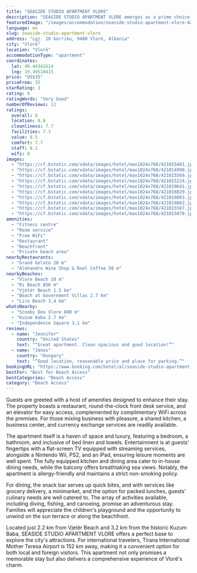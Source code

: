 ```yaml
---
title: "SEASIDE STUDIO APARTMENT VLORE"
description: "SEASIDE STUDIO APARTMENT VLORE emerges as a prime choice for travelers seeking a blend of comfort, convenience, and entertainment in the heart of Vlorë."
featuredImage: "/images/accommodation/seaside-studio-apartment-vlore-421015481.jpg"
language: en
slug: seaside-studio-apartment-vlore
address: "Lgj. 10 korriku, 9400 Vlorë, Albania"
city: "Vlorë"
location: "Vlorë"
accommodationType: "apartment"
coordinates:
  lat: 40.44342614
  lng: 19.49510415
price: "US$35"
priceFrom: 35
starRating: 3
rating: 8
ratingWords: "Very Good"
numberOfReviews: 12
ratings:
  overall: 8
  location: 8.8
  cleanliness: 7.7
  facilities: 7.3
  value: 8.5
  comfort: 7.7
  staff: 8.1
  wifi: 0
images:
  - "https://cf.bstatic.com/xdata/images/hotel/max1024x768/421015481.jpg?k=ba1154d44afc7bde3a5733d97d9aaf7136442ac4006d9ab3a60c518c29ef4dac&o=&hp=1"
  - "https://cf.bstatic.com/xdata/images/hotel/max1024x768/421014990.jpg?k=5037f51c52a4d4278fd14db8026ad930c0385d02d19df4d063642f35037de110&o=&hp=1"
  - "https://cf.bstatic.com/xdata/images/hotel/max1024x768/421015569.jpg?k=dabd8d082e942886fb9e3cb6cca337072ed7ce76c4f1a5e8faf6af3474414ef3&o=&hp=1"
  - "https://cf.bstatic.com/xdata/images/hotel/max1024x768/421015224.jpg?k=ad1a0bf6bb122cc3d5b2d2c5d800a6ab08cdcce2e395849ea25c588c38ecbd6d&o=&hp=1"
  - "https://cf.bstatic.com/xdata/images/hotel/max1024x768/421019641.jpg?k=91381e17305904bd293f2a530fac88f3bb463f52f5c6e24a0caca600e9ffdcf5&o=&hp=1"
  - "https://cf.bstatic.com/xdata/images/hotel/max1024x768/421016029.jpg?k=6ef135aa80750f201f73da253f4d8e43997cc5cfc20a1cba06aba711ddd2ab3e&o=&hp=1"
  - "https://cf.bstatic.com/xdata/images/hotel/max1024x768/421019803.jpg?k=ca9b1e921d2d9de0b152a15c945fc909f6d5372061a32c72f1f2c90b24872d71&o=&hp=1"
  - "https://cf.bstatic.com/xdata/images/hotel/max1024x768/421019862.jpg?k=dc7133144f578d4f0eaca0d2b22e49daa3157b4c5b7cd7c7a26a318a047db7a8&o=&hp=1"
  - "https://cf.bstatic.com/xdata/images/hotel/max1024x768/421015587.jpg?k=c55d9b3996b9e6e2439dccece309c49ffa0a183e5a713d38a6c0d6499ab45c2f&o=&hp=1"
  - "https://cf.bstatic.com/xdata/images/hotel/max1024x768/421015878.jpg?k=9e471a6c127ad4c9a9f3e296341995baffdc7772c5938c2d229580668bf8c5d1&o=&hp=1"
amenities:
  - "Fitness centre"
  - "Room service"
  - "Free WiFi"
  - "Restaurant"
  - "Beachfront"
  - "Private beach area"
nearbyRestaurants:
  - "Grand Gelato 20 m"
  - "Alehandro Wine Shop & Roel Coffee 50 m"
nearbyBeaches:
  - "Vlore Beach 10 m"
  - "Ri Beach 850 m"
  - "Vjetër Beach 1.5 km"
  - "Beach at Government Villas 2.7 km"
  - "Liro Beach 3.4 km"
whatsNearby:
  - "Scooby Doo Vlore 800 m"
  - "Kuzum Baba 2.7 km"
  - "Independence Square 3.1 km"
reviews:
  - name: "Jennifer"
    country: "United States"
    text: "“Great apartment. Clean spacious and good location!”"
  - name: "János"
    country: "Hungary"
    text: "“Good location, reasonable price and place for parking.”"
bookingURL: "https://www.booking.com/hotel/al/seaside-studio-apartment-vlore.en-gb.html?aid=8035640"
bestFor: "Best for Beach Access"
bestCategories: "Beach Access"
category: "Beach Access"
---
```


Guests are greeted with a host of amenities designed to enhance their stay. The property boasts a restaurant, round-the-clock front desk service, and an elevator for easy access, complemented by complimentary WiFi across the premises. For those mixing business with pleasure, a shared kitchen, a business center, and currency exchange services are readily available.

The apartment itself is a haven of space and luxury, featuring a bedroom, a bathroom, and inclusive of bed linen and towels. Entertainment is at guests' fingertips with a flat-screen TV equipped with streaming services, alongside a Nintendo Wii, PS2, and an iPad, ensuring leisure moments are well spent. The fully equipped kitchen and dining area cater to in-house dining needs, while the balcony offers breathtaking sea views. Notably, the apartment is allergy-friendly and maintains a strict non-smoking policy.

For dining, the snack bar serves up quick bites, and with services like grocery delivery, a minimarket, and the option for packed lunches, guests' culinary needs are well catered to. The array of activities available, including diving, fishing, and canoeing, promise an adventurous stay. Families will appreciate the children's playground and the opportunity to unwind on the sun terrace or along the beachfront.

Located just 2.2 km from Vjetër Beach and 3.2 km from the historic Kuzum Baba, SEASIDE STUDIO APARTMENT VLORE offers a perfect base to explore the city's attractions. For international travelers, Tirana International Mother Teresa Airport is 152 km away, making it a convenient option for both local and foreign visitors. This apartment not only promises a memorable stay but also delivers a comprehensive experience of Vlorë's charm.